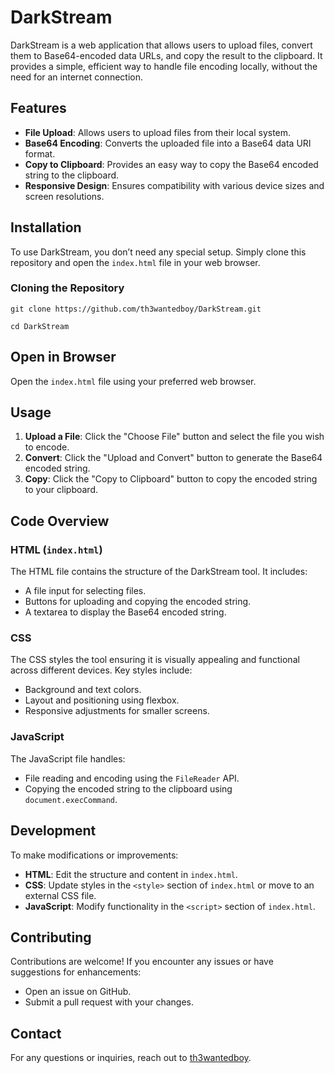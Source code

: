 # DarkStream
DarkStream is a web application that allows users to upload files, convert them to Base64-encoded data URLs, and copy the result to the clipboard. It provides a simple, efficient way to handle file encoding locally, without the need for an internet connection.


## Features

- **File Upload**: Allows users to upload files from their local system.
- **Base64 Encoding**: Converts the uploaded file into a Base64 data URI format.
- **Copy to Clipboard**: Provides an easy way to copy the Base64 encoded string to the clipboard.
- **Responsive Design**: Ensures compatibility with various device sizes and screen resolutions.

## Installation

To use DarkStream, you don’t need any special setup. Simply clone this repository and open the `index.html` file in your web browser.

### Cloning the Repository

```
git clone https://github.com/th3wantedboy/DarkStream.git
```
```
cd DarkStream
```

## Open in Browser

Open the `index.html` file using your preferred web browser.

## Usage

1. **Upload a File**: Click the "Choose File" button and select the file you wish to encode.
2. **Convert**: Click the "Upload and Convert" button to generate the Base64 encoded string.
3. **Copy**: Click the "Copy to Clipboard" button to copy the encoded string to your clipboard.

## Code Overview

### HTML (`index.html`)

The HTML file contains the structure of the DarkStream tool. It includes:
- A file input for selecting files.
- Buttons for uploading and copying the encoded string.
- A textarea to display the Base64 encoded string.

### CSS

The CSS styles the tool ensuring it is visually appealing and functional across different devices. Key styles include:
- Background and text colors.
- Layout and positioning using flexbox.
- Responsive adjustments for smaller screens.

### JavaScript

The JavaScript file handles:
- File reading and encoding using the `FileReader` API.
- Copying the encoded string to the clipboard using `document.execCommand`.

## Development

To make modifications or improvements:
- **HTML**: Edit the structure and content in `index.html`.
- **CSS**: Update styles in the `<style>` section of `index.html` or move to an external CSS file.
- **JavaScript**: Modify functionality in the `<script>` section of `index.html`.

## Contributing

Contributions are welcome! If you encounter any issues or have suggestions for enhancements:
- Open an issue on GitHub.
- Submit a pull request with your changes.



## Contact

For any questions or inquiries, reach out to [th3wantedboy](http://t.me/th3wantedboy).


